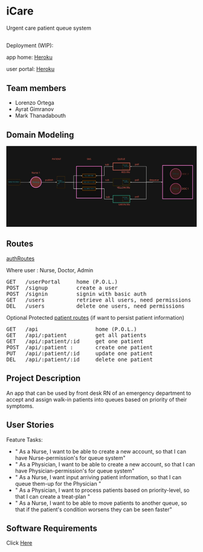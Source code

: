 # iCare

Urgent care patient queue system

##

Deployment (WIP):

app home: [Heroku](https://ii-care.herokuapp.com/api)

user portal: [Heroku](https://ii-care.herokuapp.com/userPortal)

## Team members

- Lorenzo Ortega
- Ayrat Gimranov
- Mark Thanadabouth

## Domain Modeling

![uml](/images/uml.jpeg)

## Routes

[authRoutes](src/auth/authRoute.js)

Where user : Nurse, Doctor, Admin

<pre>
GET   /userPortal     home (P.O.L.)
POST  /signup         create a user
POST  /signin         signin with basic auth
GET   /users          retrieve all users, need permissions
DEL   /users          delete one users, need permissions
</pre>

Optional Protected [patient routes](src/routes/v1.js)
(if want to persist patient information)

<pre>
GET   /api                  home (P.O.L.)
GET   /api/:patient         get all patients
GET   /api/:patient/:id     get one patient
POST  /api/:patient :       create one patient
PUT   /api/:patient/:id     update one patient
DEL   /api/:patient/:id     delete one patient
</pre>

## Project Description

An app that can be used by front desk RN of an emergency department to accept and assign walk-in patients into queues based on priority of their symptoms.

## User Stories

Feature Tasks:

- " As a Nurse, I want to be able to create a new account, so that I can have Nurse-permission's for queue system"
- " As a Physician, I want to be able to create a new account, so that I can have Physician-permission's for queue system"
- " As a Nurse, I want input arriving patient information, so that I can queue them-up for the Physician "
- " As a Physician, I want to process patients based on priority-level, so that I can create a treat-plan "
- " As a Nurse, I want to be able to move patients to another queue, so that if the patient's condition worsens they can be seen faster"

## Software Requirements

Click [Here](./requirements.md)
